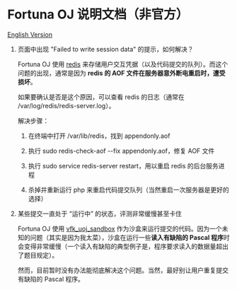 # Fortuna OJ 说明文档（非官方）

[English Version](README.md)

1. 页面中出现 "Failed to write session data" 的提示，如何解决？

   Fortuna OJ 使用 [redis](https://github.com/antirez/redis) 来存储用户交互凭据（以及代码提交的队列）。而这个问题的出现，通常是因为 **redis 的 AOF 文件在服务器意外断电重启时，遭受损坏**。

   如果要确认是否是这个原因，可以查看 redis 的日志（通常在 /var/log/redis/redis-server.log）。

   解决步骤：

   1. 在终端中打开 /var/lib/redis，找到 appendonly.aof

   2. 执行 sudo redis-check-aof --fix appendonly.aof，修复 AOF 文件

   3. 执行 sudo service redis-server restart，用以重启 redis 的后台服务进程

   4. 杀掉并重新运行 php 来重启代码提交队列（当然重启一次服务器是更好的选择）

      

2. 某些提交一直处于 “运行中” 的状态，评测非常缓慢甚至卡住

   Fortuna OJ 使用 [vfk_uoj_sandbox](https://github.com/roastduck/vfk_uoj_sandbox) 作为沙盒来运行提交的代码。因为一个未知的问题（其实是因为我太菜），沙盒在运行一些**读入有缺陷的 Pascal 程序**时会变得非常缓慢（一个读入有缺陷的典型例子是，程序要求读入的数据量超出了题目规定）。

   然而，目前暂时没有办法能彻底解决这个问题。当然，最好别让用户重复提交有缺陷的 Pascal 程序。


